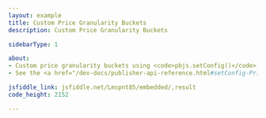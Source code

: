 ```yaml
---
layout: example
title: Custom Price Granularity Buckets
description: Custom Price Granularity Buckets

sidebarType: 1

about:
- Custom price granularity buckets using <code>pbjs.setConfig()</code>
- See the <a href="/dev-docs/publisher-api-reference.html#setConfig-Price-Granularity">the API reference</a> for more detail.

jsfiddle_link: jsfiddle.net/Lmspnt85/embedded/,result
code_height: 2152

---
```



<!--jsfiddle_link: jsfiddle_link: jsfiddle.net/Prebid_Examples/vq05dhnj/2/embedded/html,result-->
